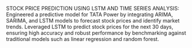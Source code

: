 STOCK PRICE PREDICTION USING LSTM AND TIME SERIES ANALYSIS: 
Engineered a predictive model for TATA Power by integrating ARIMA, SARIMA, and LSTM models to forecast stock prices and identify market trends. Leveraged LSTM to predict stock prices for the next 30 days, ensuring high accuracy and robust performance by benchmarking against traditional models such as linear regression and random forest.
